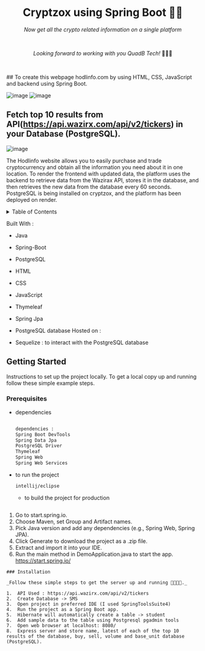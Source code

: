 <h1 align="center">Cryptzox using Spring Boot 🧮🚀</h1>
<p align="center"><i>Now get all the crypto related information on a single platform</i></p>

<br>

<p align="center"><i>Looking forward to working with you QuadB Tech!</i> 👨🏽‍💻 </p>
<br>

## To create this webpage hodlinfo.com by using HTML, CSS, JavaScript and backend using Spring Boot.

![image](https://github.com/user-attachments/assets/775c20c1-7de6-4af6-933c-7946a7593964)
![image](https://github.com/user-attachments/assets/65b1e0ea-f023-4f15-9c16-4efcf6fc2b2e)



## Fetch top 10 results from API(https://api.wazirx.com/api/v2/tickers) in your Database (PostgreSQL).
![image](https://github.com/user-attachments/assets/84bfaaf8-dfbe-4941-b6a2-a0fbd4fdc2eb)


The Hodlinfo website allows you to easily purchase and trade cryptocurrency and obtain all the information you need about it in one location. To render the frontend with updated data, the platform uses the backend to retrieve data from the Wazirax API, stores it in the database, and then retrieves the new data from the database every 60 seconds. PostgreSQL is being installed on cryptzox, and the platform has been deployed on render. 

<!-- TABLE OF CONTENTS -->
<details>
  <summary>Table of Contents</summary>
  <ol>
    <li>
      <a href="#about-the-project">About The Project</a>
      <ul>
        <li><a href="#built-with">Built With</a></li>
      </ul>
    </li>
    <li>
      <a href="#getting-started">Getting Started</a>
      <ul>
        <li><a href="#prerequisites">Prerequisites</a></li>
        <li><a href="#installation">Installation</a></li>
      </ul>
    </li>
    <li><a href="#usage">Usage</a></li>
    <li><a href="#roadmap">Roadmap</a></li>>
  </ol>
</details>



Built With : 
* Java 
* Spring-Boot
* PostgreSQL
* HTML
* CSS
* JavaScript
* Thymeleaf
* Spring Jpa
* PostgreSQL database Hosted on : 
* Sequelize : to interact with the PostgreSQL database

  <!-- GETTING STARTED -->
## Getting Started

 Instructions to set up the project locally.
 To get a local copy up and running follow these simple example steps.

### Prerequisites

* dependencies
  ```sh
  
  dependencies : 
  Spring Boot DevTools
  Spring Data Jpa
  PostgreSQL Driver
  Thymeleaf
  Spring Web
  Spring Web Services
  ```
* to run the project
  ```sh
  intellij/eclipse
  ```
  * to build the project for production
  ```sh
 1. Go to start.spring.io.
 2. Choose Maven, set Group and Artifact names.
 3. Pick Java version and add any dependencies (e.g., Spring Web, Spring JPA).
 4. Click Generate to download the project as a .zip file.
 5. Extract and import it into your IDE.
 6. Run the main method in DemoApplication.java to start the app.
 https://start.spring.io/
  ```
### Installation 

_Follow these simple steps to get the server up and running 👾🧮🚀✅._

1.  API Used : https://api.wazirx.com/api/v2/tickers
2.  Create Database -> SMS
3.  Open project in preferred IDE (I used SpringToolsSuite4)
4.  Run the project as a Spring Boot app.
5.  Hibernate will automatically create a table -> student
6.  Add sample data to the table using Postgresql pgadmin tools
7.  Open web browser at localhost: 8080/
8.  Express server and store name, latest of each of the top 10 results of the database, buy, sell, volume and base_unit database (PostgreSQL).
  
